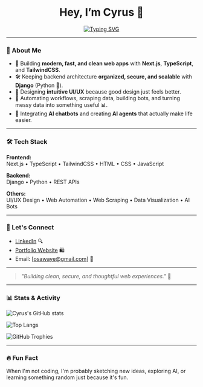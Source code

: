 <div align="center">

# Hey, I’m Cyrus 👋

[![Typing SVG](https://readme-typing-svg.herokuapp.com?font=Fira+Code&size=28&pause=1000&color=00F7FF&width=435&lines=Full-Stack+Engineer;UI%2FUX+Designer;Python+%26+JavaScript+Enthusiast)](https://git.io/typing-svg)

</div>

---

### 🚀 About Me

- 🧠 Building **modern, fast, and clean web apps** with **Next.js**, **TypeScript**, and **TailwindCSS**.
- 🛠️ Keeping backend architecture **organized, secure, and scalable** with **Django** (Python 🐍).
- 🎨 Designing **intuitive UI/UX** because good design just feels better.
- 🤖 Automating workflows, scraping data, building bots, and turning messy data into something useful 📊.
- 🧹 Integrating **AI chatbots** and creating **AI agents** that actually make life easier.

---

### 🛠 Tech Stack

**Frontend:**  
Next.js • TypeScript • TailwindCSS • HTML • CSS • JavaScript

**Backend:**  
Django • Python • REST APIs

**Others:**  
UI/UX Design • Web Automation • Web Scraping • Data Visualization • AI Bots

---

### 📢 Let's Connect

- [LinkedIn](#) 🔍
- [Portfolio Website](https://cyrus-rho.vercel.app/) 🛍️
- Email: [osawaye@gmail.com] 📧

---

> *"Building clean, secure, and thoughtful web experiences."* 🚀

---

### 📊 Stats & Activity

![Cyrus's GitHub stats](https://github-readme-stats.vercel.app/api?username=cypher125&show_icons=true&theme=tokyonight)

![Top Langs](https://github-readme-stats.vercel.app/api/top-langs/?username=cypher125&layout=compact&theme=tokyonight)

![GitHub Trophies](https://github-profile-trophy.vercel.app/?username=cypher125&theme=tokyonight&margin-w=10&margin-h=10)

---

### 🔥 Fun Fact

When I'm not coding, I'm probably sketching new ideas, exploring AI, or learning something random just because it's fun.
